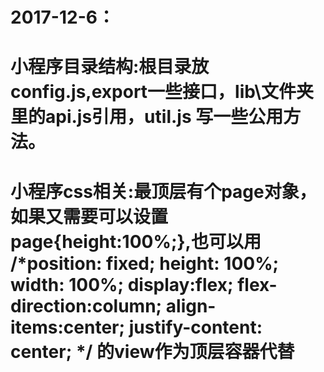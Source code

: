 # 2017-12-6：
# 小程序目录结构:根目录放config.js,export一些接口，lib\文件夹里的api.js引用，util.js 写一些公用方法。
# 小程序css相关:最顶层有个page对象，如果又需要可以设置page{height:100%;},也可以用  /*position: fixed; height: 100%; width: 100%;  display:flex; flex-direction:column; align-items:center; justify-content: center; */ 的view作为顶层容器代替
